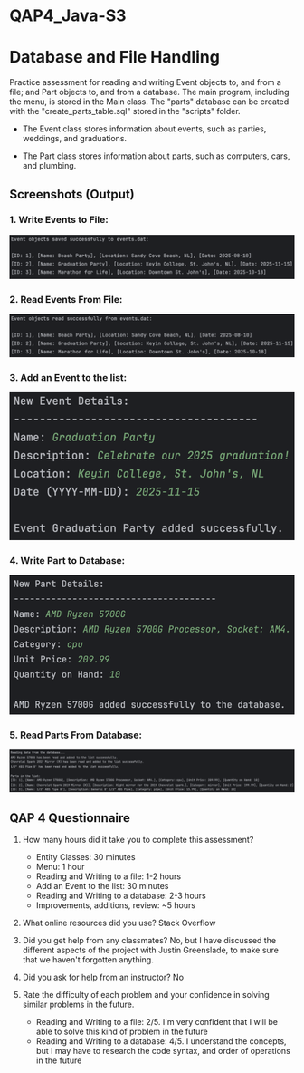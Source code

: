 # QAP4_Java-S3
# Database and File Handling

Practice assessment for reading and writing Event objects to, and from a file; and Part objects to, and from a database. 
The main program, including the menu, is stored in the Main class. 
The "parts" database can be created with the "create_parts_table.sql" stored in the "scripts" folder.

- The Event class stores information about events, such as parties, weddings, and graduations.
+ The Part class stores information about parts, such as computers, cars, and plumbing.

## Screenshots (Output)
### 1. Write Events to File:
![Write Events to File](/screenshots/WriteEventsFile.png "Output of Write Events to File")
### 2. Read Events From File:
![Read Events from File](/screenshots/ReadEventsFile.png "Output of Read Events from File")
### 3. Add an Event to the list:
![Add an Event to the list](/screenshots/AddEventToList.png "Output of Add an Event to the list")
### 4. Write Part to Database:
![Write Part to Database](/screenshots/WritePartDatabase.png "Output of Write Part to Database")
### 5. Read Parts From Database:
![Read Parts from Database](/screenshots/ReadPartsDatabase.png "Output of Read Parts from Database")

## QAP 4 Questionnaire
    
1. How many hours did it take you to complete this assessment?
   - Entity Classes: 30 minutes
   * Menu: 1 hour
   * Reading and Writing to a file: 1-2 hours
   * Add an Event to the list: 30 minutes
   * Reading and Writing to a database: 2-3 hours
   + Improvements, additions, review: ~5 hours
    
2. What online resources did you use? Stack Overflow
3. Did you get help from any classmates? No, but I have discussed the different aspects of the project with Justin Greenslade, to make sure that we haven't forgotten anything.
4. Did you ask for help from an instructor? No
5. Rate the difficulty of each problem and your confidence in solving similar problems in the future.
   - Reading and Writing to a file: 2/5. I'm very confident that I will be able to solve this kind of problem in the future
   + Reading and Writing to a database: 4/5. I understand the concepts, but I may have to research the code syntax, and order of operations in the future